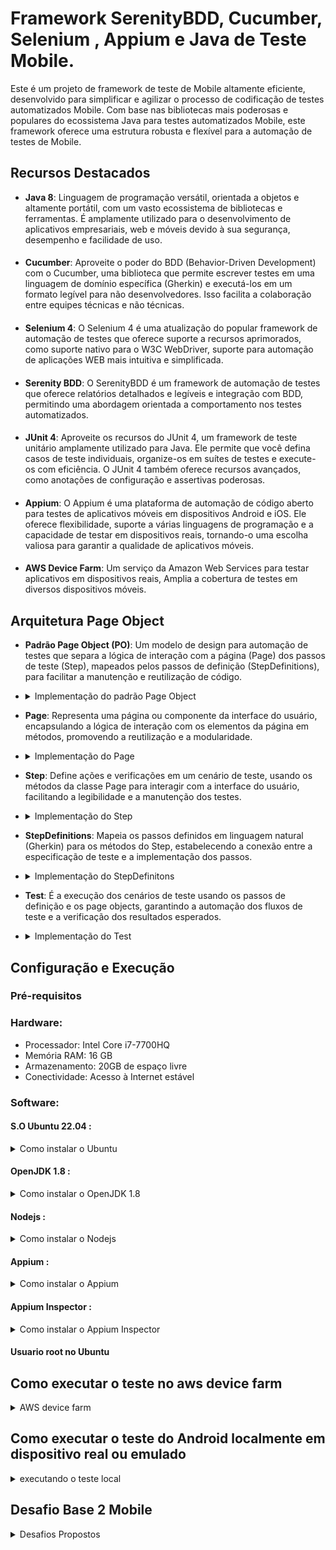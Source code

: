 # Framework SerenityBDD, Cucumber, Selenium , Appium e Java de Teste Mobile.

Este é um projeto de framework de teste de Mobile altamente eficiente, desenvolvido para simplificar e agilizar o processo de codificação de testes automatizados Mobile. Com base nas bibliotecas mais poderosas e populares do ecossistema Java para testes automatizados Mobile, este framework oferece uma estrutura robusta e flexível para a automação de testes de Mobile.


## Recursos Destacados

- **Java 8**: Linguagem de programação versátil, orientada a objetos e altamente portátil, com um vasto ecossistema de bibliotecas e ferramentas. É amplamente utilizado para o desenvolvimento de aplicativos empresariais, web e móveis devido à sua segurança, desempenho e facilidade de uso.
####
- **Cucumber**: Aproveite o poder do BDD (Behavior-Driven Development) com o Cucumber, uma biblioteca que permite escrever testes em uma linguagem de domínio específica (Gherkin) e executá-los em um formato legível para não desenvolvedores. Isso facilita a colaboração entre equipes técnicas e não técnicas.
####
- **Selenium 4**: O Selenium 4 é uma atualização do popular framework de automação de testes que oferece suporte a recursos aprimorados, como suporte nativo para o W3C WebDriver, suporte para automação de aplicações WEB mais intuitiva e simplificada.
####
- **Serenity BDD**: O SerenityBDD é um framework de automação de testes que oferece relatórios detalhados e legíveis e integração com BDD, permitindo uma abordagem orientada a comportamento nos testes automatizados.
####
- **JUnit 4**: Aproveite os recursos do JUnit 4, um framework de teste unitário amplamente utilizado para Java. Ele permite que você defina casos de teste individuais, organize-os em suítes de testes e execute-os com eficiência. O JUnit 4 também oferece recursos avançados, como anotações de configuração e assertivas poderosas.
####
- **Appium**: O Appium é uma plataforma de automação de código aberto para testes de aplicativos móveis em dispositivos Android e iOS. Ele oferece flexibilidade, suporte a várias linguagens de programação e a capacidade de testar em dispositivos reais, tornando-o uma escolha valiosa para garantir a qualidade de aplicativos móveis.
####
- **AWS Device Farm**: Um serviço da Amazon Web Services para testar aplicativos em dispositivos reais, Amplia a cobertura de testes em diversos dispositivos móveis.

## Arquitetura Page Object
- **Padrão Page Object (PO)**: Um modelo de design para automação de testes que separa a lógica de interação com a página (Page) dos passos de teste (Step), mapeados pelos passos de definição (StepDefinitions), para facilitar a manutenção e reutilização de código.
- <details>
   <summary>Implementação do padrão Page Object</summary>

  ![Texto alternativo](src/test/resources/readmeImg/po001.png)
   </details>

- **Page**: Representa uma página ou componente da interface do usuário, encapsulando a lógica de interação com os elementos da página em métodos, promovendo a reutilização e a modularidade.
- <details>
   <summary>Implementação do Page</summary>

  ![Texto alternativo](src/test/resources/readmeImg/pp001.png)
   </details>

- **Step**: Define ações e verificações em um cenário de teste, usando os métodos da classe Page para interagir com a interface do usuário, facilitando a legibilidade e a manutenção dos testes.
- <details>
   <summary>Implementação do Step</summary>

  ![Texto alternativo](src/test/resources/readmeImg/pp002.png)
   </details>

- **StepDefinitions**: Mapeia os passos definidos em linguagem natural (Gherkin) para os métodos do Step, estabelecendo a conexão entre a especificação de teste e a implementação dos passos.
- <details>
   <summary>Implementação do StepDefinitons</summary>

  ![Texto alternativo](src/test/resources/readmeImg/pp003.png)
   </details>

- **Test**: É a execução dos cenários de teste usando os passos de definição e os page objects, garantindo a automação dos fluxos de teste e a verificação dos resultados esperados.
- <details>
   <summary>Implementação do Test</summary>

  ![Texto alternativo](src/test/resources/readmeImg/pp004.png)
   </details>

## Configuração e Execução

### Pré-requisitos
### Hardware:
- Processador: Intel Core i7-7700HQ
- Memória RAM: 16 GB
- Armazenamento: 20GB de espaço livre
- Conectividade: Acesso à Internet estável

### Software:

#### S.O Ubuntu 22.04 :
<details>
  <summary>Como instalar o Ubuntu </summary>

#### [site oficial do Ubuntu](https://ubuntu.com/tutorials/install-ubuntu-desktop#1-overview).
</details>

#### OpenJDK 1.8 :
<details>
  <summary>Como instalar o OpenJDK 1.8</summary>

#### [site oficial da Oracle](https://docs.oracle.com/javase/8/docs/technotes/guides/install/linux_jdk.html#install-archive).
</details>

#### Nodejs :
<details>
  <summary>Como instalar o Nodejs</summary>

#### [site oficial do Nodejs](https://github.com/nvm-sh/nvm).
</details>

#### Appium :
<details>
  <summary>Como instalar o Appium</summary>

#### [site oficial do Appium](http://appium.io/docs/en/2.0/).
</details>

#### Appium Inspector :
<details>
  <summary>Como instalar o Appium Inspector</summary>

#### [site oficial do Appium Inspector](https://github.com/appium/appium-inspector).
</details>


#### Usuario root no Ubuntu

## Como executar o teste no aws device farm

<details>
  <summary>AWS device farm</summary>

##### Este é um passo a passo de como configurar um projeto no Framework Serenity BDD Mobile localmente para gerar o artefato de teste, como sua configuração e execução no aws device farm e como realizar o download do artefato gerado pela execução do teste.
##### Neste Documento é considerado que o leitor já tenha familiaridade com o desenvolvimento de testes e suas atividades, já esteja na fase de execução do projeto, não será abordado como instalar e configurar ferramentas de uso ao desenvolvimento de testes automatizados, tais como maven, IDE, java, appium etc.
####
### Configurando o serenity.yml
#### Este arquivo é responsavel pela configuração, instalação e execução dos testes no device farm.
#### Verifique a linha 111 ela deve conter o nome do projeto.
#### Exemplo: NomeDoSeuProjeto/pom.xml .
#### Estamos passando o comando de execução do teste para o mvn junto das capabilites do dispositivo que sera utilizado no teste.
#### Os valores referentes as capabilities são retornados atraves de variaveis disponibilizadas pelo device farm.
#### Se voce precisar executar uma tag diferente de automatizado mude o valor da variavel -Dcucumber.filter.tags="@SuaTagAqui".
````
- mvn -f DesafioBase2MobileAndroid/pom.xml clean verify -Dwebdriver.driver=appium -Dcucumber.filter.tags="@automatizado" -Dappium.automationName=$PLATFORMNAME -Dappium.platformName=$DEVICEFARM_DEVICE_PLATFORM_NAME -Dappium.app=$DEVICEFARM_APP_PATH -Dappium.platformVersion=$DEVICEFARM_DEVICE_OS_VERSION -Denvironment=staging -Dappium.screenshots.dir=$DEVICEFARM_SCREENSHOT_PATH -Dappium.autoAcceptAlerts=true -Dappium.autoGrantPermissions=true   
````

###
#### Verifique a linha 112 ela deve conter o nome do projeto junto a pasta em que sera gerado o relatorio.
#### Exemplo: NomeDoSeuProjeto/target/site .
#### Este comando é responsavel por criar a pasta em que o nosso relatorio sera criado.
````
- cp -Rv DesafioBase2MobileAndroid/target/site $DEVICEFARM_LOG_DIR
````

###
#### Verifique a linha 123 ela deve conter o caminho da pasta em que sera gerado o relatorio durante o teste.
#### Exemplo: $DEVICEFARM_LOG_DIR/DesafioBase2MobileAndroid/target/site .
#### Este comando é responsavel por disponibilizar o nosso relatorio para download apos a execução.
````
- $DEVICEFARM_LOG_DIR/DesafioBase2MobileAndroid/target/site
````
###
### Configurando o zip.xml
#### Este arquivo é responsavel por criar a estrutura necessaria do nosso arquivo zip-with-dependencies.zip .
###
#### Verifique a linha 32 ela deve conter o nome do diretorio principal do seu projeto antecedendo ./
````
<outputDirectory>./DesafioBase2MobileAndroid</outputDirectory>
````
###
#### Verifique a linha 40 ela deve conter o nome do diretorio principal do seu projeto antecedendo ./ seguido de /src
````
<outputDirectory>./DesafioBase2MobileAndroid/src</outputDirectory>
````
###
### Gerando o artefato de teste localmente
###

####  abra o terminal do Intellij digite e execute o comando mvn clean package
-DskipTests="true" .

![Texto alternativo](src/test/resources/readmeImg/tt001.png)

###

####  digite e execute o comando mvn clean package -DskipTests="true" .

![Texto alternativo](src/test/resources/readmeImg/tt002.png)

###

#### O artefato de teste foi gerado com sucesso.

![Texto alternativo](src/test/resources/readmeImg/tt003.png)

###
#### O artefato esta disponivel em Desafiobase2MobileAndroid/target/zip-with-dependencies.zip
![Texto alternativo](src/test/resources/readmeImg/tt004.png)

###

### Executando sua aplicação de teste no aws device farm
####
#### Em Device Farm selecione new project.
![Texto alternativo](src/test/resources/readmeImg/aws001.png)
####
#### Informe o nome do seu projeto e selecione create.
![Texto alternativo](src/test/resources/readmeImg/aws002.png)
####
#### Selecione create a new run.
![Texto alternativo](src/test/resources/readmeImg/aws003.png)
####
#### Selecione Choose file, selecione o aplicativo a ser testado, aguarde o upload e selecione next .
![Texto alternativo](src/test/resources/readmeImg/aws004.png)
####
#### Clique em Built-in:Fuzz selecione Appium Java TestNG.
![Texto alternativo](src/test/resources/readmeImg/aws005.png)
####
#### Selecione Choose file, selecione o zip-with-dependencies.zip, aguarde o upload .
![Texto alternativo](src/test/resources/readmeImg/aws006.png)
####
#### Selecione Edit.
![Texto alternativo](src/test/resources/readmeImg/aws007.png)
####
#### Delete o texto original do arquivo YAML, copie e cole o conteudo do arquivo serenity.yml do projeto, digite um nome em Saves as, clique em Save as New.
![Texto alternativo](src/test/resources/readmeImg/aws008.png)
####
#### Selecione Next.
![Texto alternativo](src/test/resources/readmeImg/aws009.png)
####
#### Select Create device pool.
![Texto alternativo](src/test/resources/readmeImg/aws010.png)
####
#### Informe um nome, selecione Cretive static device pool, selecione o celular, selecione Create.
![Texto alternativo](src/test/resources/readmeImg/aws011.png)
####
#### Selecione Next.
![Texto alternativo](src/test/resources/readmeImg/aws012.png)
####
#### Selecione Next.
![Texto alternativo](src/test/resources/readmeImg/aws013.png)
####
#### Confira se esta tudo ok e selecione Confirm and start run.
![Texto alternativo](src/test/resources/readmeImg/aws014.png)
####
#### Selecione em name o seu aplicativo.
![Texto alternativo](src/test/resources/readmeImg/aws015.png)
####
#### Selecione em name o seu aplicativo.
![Texto alternativo](src/test/resources/readmeImg/aws016.png)
####
#### Pronto nossos teste ja estão sendo executados.
![Texto alternativo](src/test/resources/readmeImg/aws017.png)
####
#### Ao termino sera apresentada a seguinte tela .
![Texto alternativo](src/test/resources/readmeImg/aws018.png)
####
#### Para fazer o download do relatorio clique em Files, em Tests Suite selecione Customer Artifacts.
![Texto alternativo](src/test/resources/readmeImg/aws019.png)
####
#### O Download do artefato de teste será iniciado, após o download descompacte o arquivo, e navegue até a pasta Host_Machine_Files\$DEVICEFARM_LOG_DIR\site\serenity\index.html .
![Texto alternativo](src/test/resources/readmeImg/aws020.png)
####
#### Pronto Teste finalizdo com sucesso !
![Texto alternativo](src/test/resources/readmeImg/aws021.png)

</details>


## Como executar o teste do Android localmente em dispositivo real ou emulado

<details>
  <summary>executando o teste local</summary>

####
#### Configurar um dispositivo real
#### Plugue o cabo usb no seu dispositivo conecte a outra ponta do cabo no entrada USB do seu computador.
#### No seu dispositivo acesse Configurações > Sobre o dispositivo > Informações do software > Número da versão toque 7 vezes para habilitar o modo desenvolvedor.
#### No seu dispositivo acesse Configurações > Opções do desenvolvedor verifique se esta ativado.
#### [Como Habilitar o Modo Desenvolvedor do Android](https://developer.android.com/studio/debug/dev-options?hl=pt-br).
####
#### Ou inicie o emulador do android.
####
### Iniciando a execução
#### Abra um terminal e inicie o appium
![Texto alternativo](src/test/resources/readmeImg/emu001.png)

###
#### No projeto acesse serenity.properties, informe os dados do dispositivo real ou emulado em que o teste sera executado.
#### appium.platformVersion = Versão do Android
#### appium.deviceName  = Nome do dispositivo
![Texto alternativo](src/test/resources/readmeImg/emu002.png)

####
###
#### No terminal do IDE digite o comando mvn clean verify "-Dcucumber.filter.tags=@automatizado"
![Texto alternativo](src/test/resources/readmeImg/emu003.png)
###
#### Com isso nossos testes ja estaram sendo executados.
![Texto alternativo](src/test/resources/readmeImg/emu004.png)
####
###
#### no final dos testes sera gerado o nosso relatorio.
![Texto alternativo](src/test/resources/readmeImg/emu005.png)
####
###
#### No projeto acesse target/site/serenity/index.html .
![Texto alternativo](src/test/resources/readmeImg/emu006.png)

</details>



## Desafio Base 2 Mobile

<details>
  <summary>Desafios Propostos</summary>

#### Teste automatizado de Mobile da aplicação MyDemoApp

##### - [✔] Tarefa concluída

##### - [x] Tarefas pendentes

### 1. [✔] Implementar 25 algoritmos de testes que manipulem um aplicativo móvel Android com Page Objects.
Implementado Framework no padrão Page Object com 26 testes unicos.
<details>
  <summary>Resultados dos teste.</summary>

![Resultado dos teste](src/test/resources/readmeImg/rs001.png)
</details>

#### A Arquitetura do framework segue o padrão Page Object
Padrão Page Object (PO): Um modelo de design para automação de testes que separa a lógica de interação com a página (Page) dos passos de teste (Step), mapeados pelos passos de definição (StepDefinitions), para facilitar a manutenção e reutilização de código.
<details>
  <summary>Implementação do padrão Page Object</summary>

![Texto alternativo](src/test/resources/readmeImg/po001.png)
</details>

Page: Representa uma página ou componente da interface do usuário, encapsulando a lógica de interação com os elementos da página em métodos, promovendo a reutilização e a modularidade.
<details>
   <summary>Implementação do Page</summary>

![Texto alternativo](src/test/resources/readmeImg/pp001.png)
</details>

Step: Define ações e verificações em um cenário de teste, usando os métodos da classe Page para interagir com a interface do usuário, facilitando a legibilidade e a manutenção dos testes.
<details>
  <summary>Implementação do Step</summary>

![Texto alternativo](src/test/resources/readmeImg/pp002.png)
</details>

StepDefinitions: Mapeia os passos definidos em linguagem natural (Gherkin) para os métodos do Step, estabelecendo a conexão entre a especificação de teste e a implementação dos passos.
<details>
  <summary>Implementação do StepDefinitons</summary>

![Texto alternativo](src/test/resources/readmeImg/pp003.png)
</details>

Test: É a execução dos cenários de teste usando os passos de definição e os page objects, garantindo a automação dos fluxos de teste e a verificação dos resultados esperados.
<details>
  <summary>Implementação do Test</summary>

![Texto alternativo](src/test/resources/readmeImg/pp004.png)
</details>

##### Mais de 25 algoritmos de testes unicos de WEB implementados.


### 2. [✔] Alguns algoritmos de testes devem ler dados para implementar Data-Driven.

##### Implementação de Data-Driven pelo Cucumber.

<details>
  <summary>Exemplo 1</summary>s

![Texto alternativo](src/test/resources/readmeImg/dd001.png)
</details>
<details>
  <summary>Exemplo 2</summary>

![Texto alternativo](src/test/resources/readmeImg/dd002.png)
</details>


### 3. [✔] Notem que 25 algoritmos de testes podem cobrir mais de 25 casos de testes se usarmos Data-Driven. Em outras palavras, implementar 25 CTs usando data-driven não é a mesma coisa que implementar 25 algoritmos de testes. </summary>

##### Mais de 25 casos de testes unicos implementados com um total de 46 utilizando Data Driven.
<details>
  <summary>Quantidade de testes</summary>

![Texto alternativo](src/test/resources/readmeImg/rs001.png)
</details>

### 4. [✔] Os casos de testes precisam ser executados em simulador e em um device real.
Os Testes foram executados nos dois devices.
####
Dispositivo Emulador = Pixel 4 XL.
####
Dispositivo real = Galaxy S10 Note+.
####
Dispositivo real aws device farm = Pixel 4 XL.


### - 5. [✔] Gravar screenshots ou vídeos automaticamente dos casos de testes.
#### O Framework possui a implementação de foto no relatorio e os relatorios foram gerados com fotos.
<details>
  <summary>Exemplo do relatorio</summary>

![Texto alternativo](src/test/resources/readmeImg/rr001.png)
</details>

#### Foram gerados videos da execução dos testes na aws device farm do android e do ios.

### - 6. [✔] O projeto deverá gerar um relatório de testes automaticamente com screenshots ou vídeos.
#### Projeto utiliza o SerenityBDD para gerar um relatorio automaticamente podendo realizar os screenshots durante a execução dos testes.

### - 7. [✔] Executar os testes em uma device farm.
#### Os teste foram executados no AWS device farm com dispositivos reais.


</details>
